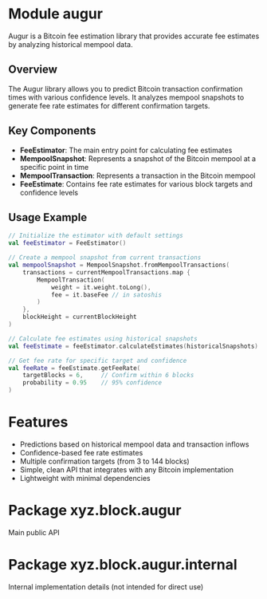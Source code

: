 # Module augur

Augur is a Bitcoin fee estimation library that provides accurate fee estimates by analyzing historical mempool data.

## Overview

The Augur library allows you to predict Bitcoin transaction confirmation times with various confidence levels.
It analyzes mempool snapshots to generate fee rate estimates for different confirmation targets.

## Key Components

- **FeeEstimator**: The main entry point for calculating fee estimates
- **MempoolSnapshot**: Represents a snapshot of the Bitcoin mempool at a specific point in time
- **MempoolTransaction**: Represents a transaction in the Bitcoin mempool
- **FeeEstimate**: Contains fee rate estimates for various block targets and confidence levels

## Usage Example

```kotlin
// Initialize the estimator with default settings
val feeEstimator = FeeEstimator()

// Create a mempool snapshot from current transactions
val mempoolSnapshot = MempoolSnapshot.fromMempoolTransactions(
    transactions = currentMempoolTransactions.map { 
        MempoolTransaction(
            weight = it.weight.toLong(),
            fee = it.baseFee // in satoshis
        )
    },
    blockHeight = currentBlockHeight
)

// Calculate fee estimates using historical snapshots
val feeEstimate = feeEstimator.calculateEstimates(historicalSnapshots)

// Get fee rate for specific target and confidence
val feeRate = feeEstimate.getFeeRate(
    targetBlocks = 6,     // Confirm within 6 blocks
    probability = 0.95    // 95% confidence
)
```

# Features

- Predictions based on historical mempool data and transaction inflows
- Confidence-based fee rate estimates
- Multiple confirmation targets (from 3 to 144 blocks)
- Simple, clean API that integrates with any Bitcoin implementation
- Lightweight with minimal dependencies

# Package xyz.block.augur
Main public API

# Package xyz.block.augur.internal
Internal implementation details (not intended for direct use)
